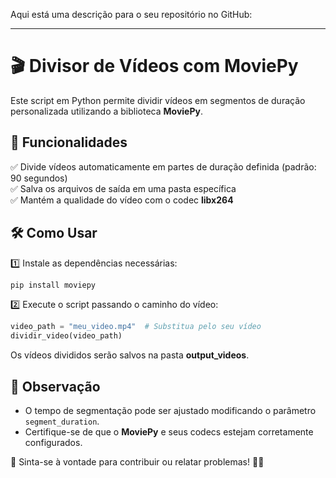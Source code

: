 Aqui está uma descrição para o seu repositório no GitHub:  

---

# 🎬 Divisor de Vídeos com MoviePy  

Este script em Python permite dividir vídeos em segmentos de duração personalizada utilizando a biblioteca **MoviePy**.  

## 🚀 Funcionalidades  
✅ Divide vídeos automaticamente em partes de duração definida (padrão: 90 segundos)  
✅ Salva os arquivos de saída em uma pasta específica  
✅ Mantém a qualidade do vídeo com o codec **libx264**  

## 🛠️ Como Usar  

1️⃣ Instale as dependências necessárias:  
```bash
pip install moviepy
```

2️⃣ Execute o script passando o caminho do vídeo:  
```python
video_path = "meu_video.mp4"  # Substitua pelo seu vídeo
dividir_video(video_path)
```

Os vídeos divididos serão salvos na pasta **output_videos**.  

## 📌 Observação  
- O tempo de segmentação pode ser ajustado modificando o parâmetro `segment_duration`.  
- Certifique-se de que o **MoviePy** e seus codecs estejam corretamente configurados.  

📩 Sinta-se à vontade para contribuir ou relatar problemas! 🚀🎥
